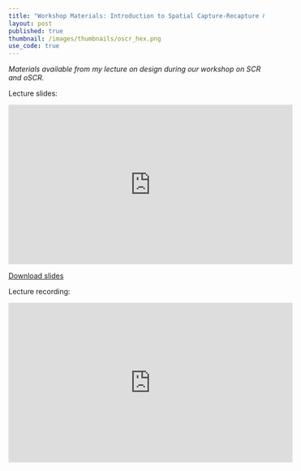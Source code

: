 ```yaml
---
title: "Workshop Materials: Introduction to Spatial Capture-Recapture & oSCR"
layout: post
published: true
thumbnail: /images/thumbnails/oscr_hex.png
use_code: true
---
```


<i>Materials available from my lecture on design during our workshop on SCR and oSCR.</i>

Lecture slides:

<iframe width="560" height="315" src="https://docs.google.com/gview?url=docs.google.com/viewer?a=v&pid=sites&srcid=ZGVmYXVsdGRvbWFpbnxzcGF0aWFsY2FwdHVyZXJlY2FwdHVyZXxneDo3OWVkMGQ1ZWUwMWY3YjQ4&embedded=true" frameborder="0"></iframe>

<a href="https://docs.google.com/viewer?a=v&pid=sites&srcid=ZGVmYXVsdGRvbWFpbnxzcGF0aWFsY2FwdHVyZXJlY2FwdHVyZXxneDo3OWVkMGQ1ZWUwMWY3YjQ4">Download slides</a>

Lecture recording:
<iframe width="560" height="315" src="https://www.youtube.com/embed/wX0uIolgo38" frameborder="0" allow="accelerometer; autoplay; clipboard-write; encrypted-media; gyroscope; picture-in-picture" allowfullscreen></iframe>
